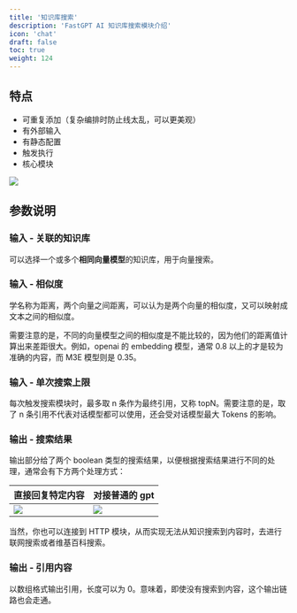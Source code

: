 ```yaml
---
title: '知识库搜索'
description: 'FastGPT AI 知识库搜索模块介绍'
icon: 'chat'
draft: false
toc: true
weight: 124
---
```


## 特点

- 可重复添加（复杂编排时防止线太乱，可以更美观）
- 有外部输入
- 有静态配置
- 触发执行
- 核心模块

![](/imgs/flow-kbsearch1.png)

## 参数说明

### 输入 - 关联的知识库

可以选择一个或多个**相同向量模型**的知识库，用于向量搜索。

### 输入 - 相似度

学名称为距离，两个向量之间距离，可以认为是两个向量的相似度，又可以映射成文本之间的相似度。

需要注意的是，不同的向量模型之间的相似度是不能比较的，因为他们的距离值计算出来差距很大。例如，openai 的 embedding 模型，通常 0.8 以上的才是较为准确的内容，而 M3E 模型则是 0.35。

### 输入 - 单次搜索上限

每次触发搜索模块时，最多取 n 条作为最终引用，又称 topN。需要注意的是，取了 n 条引用不代表对话模型都可以使用，还会受对话模型最大 Tokens 的影响。

### 输出 - 搜索结果

输出部分给了两个 boolean 类型的搜索结果，以便根据搜索结果进行不同的处理，通常会有下方两个处理方式：

| 直接回复特定内容              | 对接普通的 gpt                |
| ----------------------------- | ----------------------------- |
| ![](/imgs/flow-kbsearch2.png) | ![](/imgs/flow-kbsearch3.png) |

当然，你也可以连接到 HTTP 模块，从而实现无法从知识搜索到内容时，去进行联网搜索或者维基百科搜索。

### 输出 - 引用内容

以数组格式输出引用，长度可以为 0。意味着，即使没有搜索到内容，这个输出链路也会走通。
